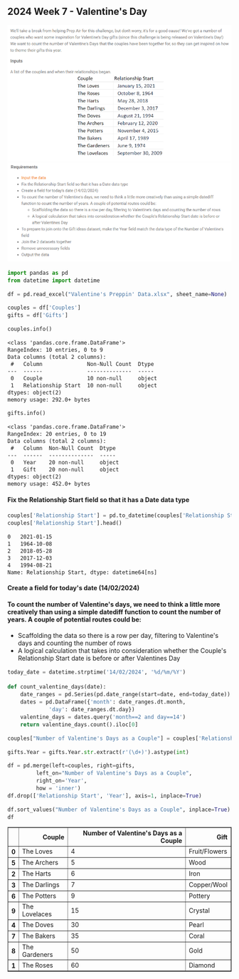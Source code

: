 ## 2024 Week 7 - Valentine's Day

![image.png](8aa6b9eb-ab8e-497b-8785-6205d22cf361.png)
![image.png](0a83e3a7-c4b2-4928-8a4d-d752df08e4b2.png)


```python
import pandas as pd
from datetime import datetime
```


```python
df = pd.read_excel("Valentine's Preppin' Data.xlsx", sheet_name=None)
```


```python
couples = df['Couples']
gifts = df['Gifts']
```


```python
couples.info()
```

    <class 'pandas.core.frame.DataFrame'>
    RangeIndex: 10 entries, 0 to 9
    Data columns (total 2 columns):
     #   Column              Non-Null Count  Dtype 
    ---  ------              --------------  ----- 
     0   Couple              10 non-null     object
     1   Relationship Start  10 non-null     object
    dtypes: object(2)
    memory usage: 292.0+ bytes
    


```python
gifts.info()
```

    <class 'pandas.core.frame.DataFrame'>
    RangeIndex: 20 entries, 0 to 19
    Data columns (total 2 columns):
     #   Column  Non-Null Count  Dtype 
    ---  ------  --------------  ----- 
     0   Year    20 non-null     object
     1   Gift    20 non-null     object
    dtypes: object(2)
    memory usage: 452.0+ bytes
    

#### Fix the Relationship Start field so that it has a Date data type


```python
couples['Relationship Start'] = pd.to_datetime(couples['Relationship Start'])
couples['Relationship Start'].head()
```




    0   2021-01-15
    1   1964-10-08
    2   2018-05-28
    3   2017-12-03
    4   1994-08-21
    Name: Relationship Start, dtype: datetime64[ns]



#### Create a field for today's date (14/02/2024)
#### To count the number of Valentine's days, we need to think a little more creatively than using a simple datediff function to count the number of years. A couple of potential routes could be:
- Scaffolding the data so there is a row per day, filtering to Valentine's days and counting the number of rows
- A logical calculation that takes into consideration whether the Couple's Relationship Start date is before or after Valentines Day


```python
today_date = datetime.strptime('14/02/2024', '%d/%m/%Y')

def count_valentine_days(date):
    date_ranges = pd.Series(pd.date_range(start=date, end=today_date))
    dates = pd.DataFrame({'month': date_ranges.dt.month,
             'day': date_ranges.dt.day})
    valentine_days = dates.query('month==2 and day==14')
    return valentine_days.count().iloc[0]
```


```python
couples["Number of Valentine's Days as a Couple"] = couples['Relationship Start'].apply(count_valentine_days)
```


```python
gifts.Year = gifts.Year.str.extract(r'(\d+)').astype(int)
```


```python
df = pd.merge(left=couples, right=gifts, 
         left_on="Number of Valentine's Days as a Couple", 
         right_on='Year',
         how = 'inner')
df.drop(['Relationship Start', 'Year'], axis=1, inplace=True)
```


```python
df.sort_values("Number of Valentine's Days as a Couple", inplace=True)
df
```




<div>
<style scoped>
    .dataframe tbody tr th:only-of-type {
        vertical-align: middle;
    }

    .dataframe tbody tr th {
        vertical-align: top;
    }

    .dataframe thead th {
        text-align: right;
    }
</style>
<table border="1" class="dataframe">
  <thead>
    <tr style="text-align: right;">
      <th></th>
      <th>Couple</th>
      <th>Number of Valentine's Days as a Couple</th>
      <th>Gift</th>
    </tr>
  </thead>
  <tbody>
    <tr>
      <th>0</th>
      <td>The Loves</td>
      <td>4</td>
      <td>Fruit/Flowers</td>
    </tr>
    <tr>
      <th>5</th>
      <td>The Archers</td>
      <td>5</td>
      <td>Wood</td>
    </tr>
    <tr>
      <th>2</th>
      <td>The Harts</td>
      <td>6</td>
      <td>Iron</td>
    </tr>
    <tr>
      <th>3</th>
      <td>The Darlings</td>
      <td>7</td>
      <td>Copper/Wool</td>
    </tr>
    <tr>
      <th>6</th>
      <td>The Potters</td>
      <td>9</td>
      <td>Pottery</td>
    </tr>
    <tr>
      <th>9</th>
      <td>The Lovelaces</td>
      <td>15</td>
      <td>Crystal</td>
    </tr>
    <tr>
      <th>4</th>
      <td>The Doves</td>
      <td>30</td>
      <td>Pearl</td>
    </tr>
    <tr>
      <th>7</th>
      <td>The Bakers</td>
      <td>35</td>
      <td>Coral</td>
    </tr>
    <tr>
      <th>8</th>
      <td>The Gardeners</td>
      <td>50</td>
      <td>Gold</td>
    </tr>
    <tr>
      <th>1</th>
      <td>The Roses</td>
      <td>60</td>
      <td>Diamond</td>
    </tr>
  </tbody>
</table>
</div>


